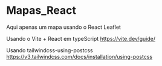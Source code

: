 # Mapas_React

Aqui apenas um mapa usando o React Leaflet

Usando o Vite + React em typeScript https://vite.dev/guide/

Usando tailwindcss-using-postcss https://v3.tailwindcss.com/docs/installation/using-postcss